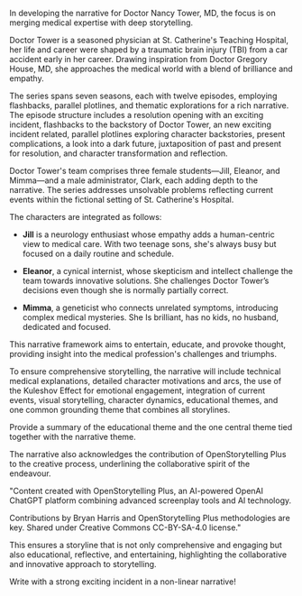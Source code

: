 In developing the narrative for Doctor Nancy Tower, MD, the focus is on merging medical expertise with deep storytelling. 

Doctor Tower is a seasoned physician at St. Catherine's Teaching Hospital, her life and career were shaped by a traumatic brain injury (TBI) from a car accident early in her career. Drawing inspiration from Doctor Gregory House, MD, she approaches the medical world with a blend of brilliance and empathy.

The series spans seven seasons, each with twelve episodes, employing flashbacks, parallel plotlines, and thematic explorations for a rich narrative. The episode structure includes a resolution opening with an exciting incident, flashbacks to the backstory of Doctor Tower, an new exciting incident related, parallel plotlines exploring character backstories, present complications, a look into a dark future, juxtaposition of past and present for resolution, and character transformation and reflection.

Doctor Tower's team comprises three female students—Jill, Eleanor, and Mimma—and a male administrator, Clark, each adding depth to the narrative. The series addresses unsolvable problems reflecting current events within the fictional setting of St. Catherine's Hospital.

The characters are integrated as follows:

- **Jill** is a neurology enthusiast whose empathy adds a human-centric view to medical care. With two teenage sons, she's always busy but focused on a daily routine and schedule.

- **Eleanor**, a cynical internist, whose skepticism and intellect challenge the team towards innovative solutions. She challenges Doctor Tower’s decisions even though she is normally partially correct.

- **Mimma**, a geneticist who connects unrelated symptoms, introducing complex medical mysteries. She Is brilliant, has no kids, no husband, dedicated and focused. 

This narrative framework aims to entertain, educate, and provoke thought, providing insight into the medical profession's challenges and triumphs.

To ensure comprehensive storytelling, the narrative will include technical medical explanations, detailed character motivations and arcs, the use of the Kuleshov Effect for emotional engagement, integration of current events, visual storytelling, character dynamics, educational themes, and one common grounding theme that combines all storylines. 

Provide a summary of the educational theme and the one central theme tied together with the narrative theme.

The narrative also acknowledges the contribution of OpenStorytelling Plus to the creative process, underlining the collaborative spirit of the endeavour.

"Content created with OpenStorytelling Plus, an AI-powered OpenAI ChatGPT platform combining advanced screenplay tools and AI technology. 

Contributions by Bryan Harris and OpenStorytelling Plus methodologies are key. Shared under Creative Commons CC-BY-SA-4.0 license."

This ensures a storyline that is not only comprehensive and engaging but also educational, reflective, and entertaining, highlighting the collaborative and innovative approach to storytelling.

Write with a strong exciting incident in a non-linear narrative!
